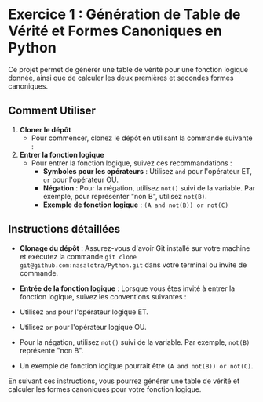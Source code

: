 # Exercice 1 : Génération de Table de Vérité et Formes Canoniques en Python

Ce projet permet de générer une table de vérité pour une fonction logique donnée, ainsi que de calculer les deux premières et secondes formes canoniques.

## Comment Utiliser

1. **Cloner le dépôt**
   - Pour commencer, clonez le dépôt en utilisant la commande suivante :
2. **Entrer la fonction logique**
   - Pour entrer la fonction logique, suivez ces recommandations :
     - **Symboles pour les opérateurs** : Utilisez `and` pour l'opérateur ET, `or` pour l'opérateur OU.
     - **Négation** : Pour la négation, utilisez `not()` suivi de la variable. Par exemple, pour représenter "non B", utilisez `not(B)`.
     - **Exemple de fonction logique** : `(A and not(B)) or not(C)`

## Instructions détaillées

- **Clonage du dépôt** : Assurez-vous d'avoir Git installé sur votre machine et exécutez la commande `git clone git@github.com:nasalotra/Python.git` dans votre terminal ou invite de commande.

- **Entrée de la fonction logique** : Lorsque vous êtes invité à entrer la fonction logique, suivez les conventions suivantes :
 - Utilisez `and` pour l'opérateur logique ET.
 - Utilisez `or` pour l'opérateur logique OU.
 - Pour la négation, utilisez `not()` suivi de la variable. Par exemple, `not(B)` représente "non B".
 - Un exemple de fonction logique pourrait être `(A and not(B)) or not(C)`.

En suivant ces instructions, vous pourrez générer une table de vérité et calculer les formes canoniques pour votre fonction logique.
